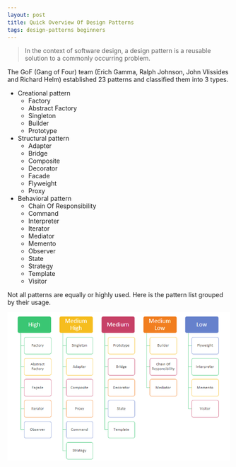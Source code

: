 ```yaml
---
layout: post
title: Quick Overview Of Design Patterns
tags: design-patterns beginners
---
```


>In the context of software design, a design pattern is a reusable solution to a commonly occurring problem.

The GoF (Gang of Four) team (Erich Gamma, Ralph Johnson,  John Vlissides and Richard Helm) established 23 patterns and classified them into 3 types.

- Creational pattern
	- Factory
	- Abstract Factory
	- Singleton
	- Builder
	- Prototype
- Structural pattern
	- Adapter
	- Bridge
	- Composite
	- Decorator
	- Facade
	- Flyweight
	- Proxy
- Behavioral pattern
	- Chain Of Responsibility
	- Command
	- Interpreter
	- Iterator
	- Mediator
	- Memento
	- Observer
	- State
	- Strategy
	- Template
	- Visitor
 
Not all patterns are equally or highly used. Here is the pattern list grouped by their usage.

<img src="/public/image/posts/design-patterns-usage.png" />


